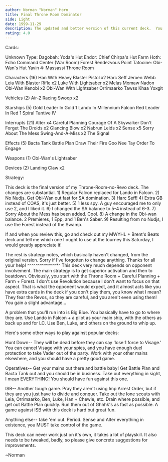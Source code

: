```yaml
---
author: Norman "Norman" Horn
title: Final Throne Room Dominator
side: Light
date: 1999-11-29
description: The updated and better version of this current deck.  You should see the difference immediately.
rating: 4.0
---
```

Cards: 


Unknown Type:
Dagobah: Yoda's Hut
Endor: Chief Chirpa's Hut
Farm
Hoth: Echo Command Center (War Room)
Forest
Rendezvous Point
Tatooine: Obi-Wan's Hut
Yavin 4: Massassi Throne Room

Characters (16)
Han With Heavy Blaster Pistol  x2
Harc Seff
Jeroen Webb
Leia With Blaster Rifle  x2
Luke With Lightsaber  x2
Melas
Momaw Nadon
Obi-Wan Kenobi	x2
Obi-Wan With Lightsaber
Orrimaarko
Tawss Khaa
Yoxgit

Vehicles (2)
Air-2 Racing Swoop  x2

Starships (5)
Gold Leader In Gold 1
Lando In Millennium Falcon
Red Leader In Red 1
Spiral
Tantive IV

Interrupts (21)
Alter  x4
Careful Planning
Courage Of A Skywalker
Don't Forget The Droids  x2
Glancing Blow  x2
Nabrun Leids  x2
Sense  x5
Sorry About The Mess
Swing-And-A-Miss  x2
The Signal

Effects (5)
Bacta Tank
Battle Plan
Draw Their Fire
Goo Nee Tay
Order To Engage

Weapons (1)
Obi-Wan's Lightsaber

Devices (2)
Landing Claw  x2


Strategy: 

This deck is the final version of my Throne-Room-no-Revo deck.  The changes are substantial.  1) Regular Falcon replaced for Lando in Falcon.  2) No Nudjs.  Get Obi-Wan out fast for SA domination.  3) Harc Seff!  4) Extra GB instead of COAS, it's just better.  5) 1 less spy.  A guy encouraged me to only use 2, and I liked it.  6) I changed the SA balance to 5-4 instead of 6-3.  7) Sorry About the Mess has been added.  Cool. 8) A change in the Obi-wan balance.  2 Premieres, 1 Epp, and 1 Ben's Saber. 9) Resulting from no Nudjs, I use the Forest instead of the Swamp.

If and when you review this, go and check out my MWYHL + Brent's Beats deck and tell me which one I ought to use at the tourney this Saturday, I would greatly appreciate it!

The rest is strategy notes, which basically haven't changed, from the original version.  Sorry if I've forgotten to change anything.	Thanks for all your help!
*^*^*^*^*^*^*^*^*^*^*^*^*^*^*^
This deck very much depends on opponent involvement.  The main strategy is to get superior activation and then to beatdown.  Obviously, you start with the Throne Room + Careful Planning + Farm + Forest.  I don't use Revolution because I don't want to focus on that aspect.  That is what the opponent would expect, and it almost acts like you have extra cards in the deck if you don't play them, you know what I mean?  They fear the Revos, so they are careful, and you aren't even using them!  You gain a slight advantage...

A problem that you'll run into is Big Blue.  You basically have to go to where they are.  Use Lando in Falcon + a pilot as your main ship, with the others as back up and for LC.  Use Ben, Luke, and others on the ground to whip up.

Here's some other ways to play against popular decks:

Hunt Down-- They will be dead before they can say 'lose 1 force to Visage.'  You can cancel Visage with your spies, and you have enough duel protection to take Vader out of the party.  Work with your other mains elsewhere, and you should have a pretty good game.

Operatives-- Get your mains out there and battle baby!	Get Battle Plan and Bacta Tank out and you should be in business.  Take out everything in sight, I mean EVERYTHING!  You should have fun against this one.

ISB-- Another tough game.  Pray they aren't using Imp Arrest Order, but if they are you just have to divide and conquer.  Take out the lone scouts with Leia, Orrimaarko, Ben, Luke, Han + Chewie, etc.  Drain where possible, and get out Battle Plan quickly.  Run them out of Ghhhk's as fast as possible.  A game against ISB with this deck is hard but great fun.

Anything else-- take 'em out.	Period. Sense and Alter everything in existence, you MUST take control of the game.

This deck can never work just on it's own, it takes a lot of playskill.  It also needs to be tweaked, badly, so please give concrete suggestions for improvements.

~Norman

